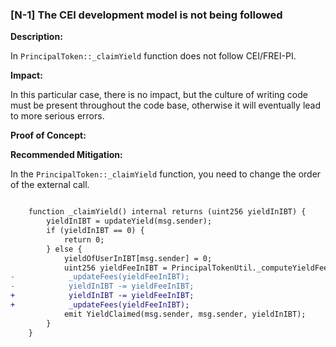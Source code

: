 ### [N-1] The CEI development model is not being followed

**Description:**

In  `PrincipalToken::_claimYield` function does not follow CEI/FREI-PI.

**Impact:**

In this particular case, there is no impact, but the culture of writing code must be present throughout the code base, otherwise it will eventually lead to more serious errors.

**Proof of Concept:**

**Recommended Mitigation:**

In the `PrincipalToken::_claimYield`  function, you need to change the order of the external call.

```diff

    function _claimYield() internal returns (uint256 yieldInIBT) {
        yieldInIBT = updateYield(msg.sender);
        if (yieldInIBT == 0) {
            return 0;
        } else {
            yieldOfUserInIBT[msg.sender] = 0;
            uint256 yieldFeeInIBT = PrincipalTokenUtil._computeYieldFee(yieldInIBT, registry);
-            _updateFees(yieldFeeInIBT);
-            yieldInIBT -= yieldFeeInIBT;
+            yieldInIBT -= yieldFeeInIBT;
+            _updateFees(yieldFeeInIBT);
            emit YieldClaimed(msg.sender, msg.sender, yieldInIBT);
        }
    }

```